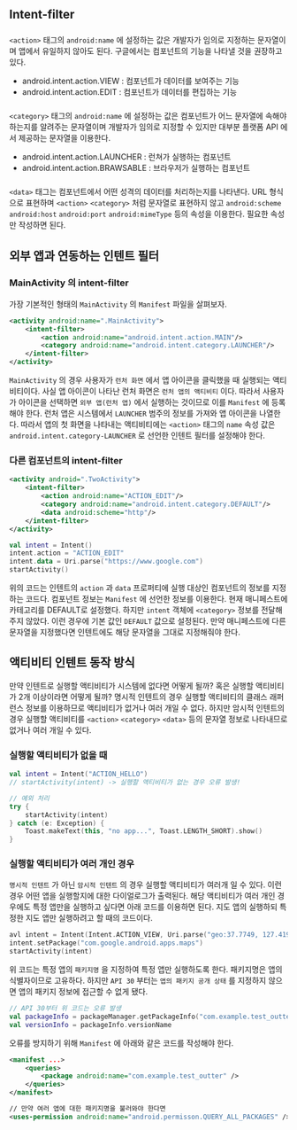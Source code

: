 ## Intent-filter

### <action>

`<action>` 태그의 `android:name` 에 설정하는 값은 개발자가 임의로 지정하는 문자열이며 앱에서 유일하지 않아도 된다. 구글에서는 컴포넌트의 기능을 나타낼 것을 권장하고 있다.

- android.intent.action.VIEW : 컴포넌트가 데이터를 보여주는 기능
- android.intent.action.EDIT : 컴포넌트가 데이터를 편집하는 기능

### <category>

`<category>` 태그의 `android:name` 에 설정하는 값은 컴포넌트가 어느 문자열에 속해야 하는지를 알려주는 문자열이며 개발자가 임의로 지정할 수 있지만 대부분 플랫폼 API 에서 제공하는 문자열을 이용한다.

- android.intent.action.LAUNCHER : 런쳐가 실행하는 컴포넌트
- android.intent.action.BRAWSABLE : 브라우저가 실행하는 컴포넌트

### <data>

`<data>` 태그는 컴포넌트에서 어떤 성격의 데이터를 처리하는지를 나타낸다.  URL 형식으로 표현하며 `<action>` `<category>` 처럼 문자열로 표현하지 않고 `android:scheme` `android:host` `android:port` `android:mimeType` 등의 속성을 이용한다. 필요한 속성만 작성하면 된다.

## 외부 앱과 연동하는 인텐트 필터

### MainActivity 의 intent-filter

가장 기본적인 형태의 `MainActivity` 의 `Manifest` 파일을 살펴보자.

```xml
<activity android:name=".MainActivity">
	<intent-filter>
		<action android:name="android.intent.action.MAIN"/>
		<category android:name="android.intent.category.LAUNCHER"/>
	</intent-filter>
</activity>
```

`MainActivity` 의 경우 사용자가 `런처 화면` 에서 앱 아이콘을 클릭했을 때 실행되는 액티비티이다. 사실 앱 아이콘이 나타난 런처 화면은 `런처 앱의 액티비티` 이다. 따라서 사용자가 아이콘을 선택하면 `외부 앱(런처 앱)` 에서 실행하는 것이므로 이를 `Manifest` 에 등록해야 한다. 런처 앱은 시스템에서 `LAUNCHER` 범주의 정보를 가져와 앱 아이콘을 나열한다. 따라서 앱의 첫 화면을 나타내는 액티비티에는 `<action>` 태그의 `name`  속성 값은`android.intent.category-LAUNCHER` 로 선언한 인텐트 필터를 설정해야 한다.

### 다른 컴포넌트의 intent-filter

```xml
<activity android=".TwoActivity">
	<intent-filter>
		<action android:name="ACTION_EDIT"/>
		<category android:name="android.intent.category.DEFAULT"/>
		<data android:scheme="http"/>
	</intent-filter>
</activity>
```

```kotlin
val intent = Intent()
intent.action = "ACTION_EDIT"
intent.data = Uri.parse("https://www.google.com")
startActivity()
```

위의 코드는 인텐트의 `action` 과 `data` 프로퍼티에 실행 대상인 컴포넌트의 정보를 지정하는 코드다. 컴포넌트 정보는 `Manifest` 에 선언한 정보를 이용한다. 현재 매니페스트에 카테고리를 DEFAULT로 설정했다. 하지만 `intent` 객체에 `<category>` 정보를 전달해주지 않았다. 이런 경우에 기본 값인 `DEFAULT` 값으로 설정된다. 만약 매니페스트에 다른 문자열을 지정했다면 인텐트에도 해당 문자열을 그대로 지정해줘야 한다.

## 액티비티 인텐트 동작 방식

만약 인텐트로 실행할 액티비티가 시스템에 없다면 어떻게 될까? 혹은 실행할 액티비티가 2개 이상이라면 어떻게 될까? 명시적 인텐트의 경우 실행할 액티비티의 클래스 래퍼런스 정보를 이용하므로 액티비티가 없거나 여러 개일 수 없다. 하지만 암시적 인텐트의 경우 실행할 액티비티를 `<action>` `<category>` `<data>` 등의 문자열 정보로 나타내므로 없거나 여러 개일 수 있다. 

### 실행할 액티비티가 없을 때

```kotlin
val intent = Intent("ACTION_HELLO")
// startActivity(intent) -> 실행할 액티비티가 없는 경우 오류 발생!

// 예외 처리
try {
	startActivity(intent)
} catch (e: Exception) {
	Toast.makeText(this, "no app...", Toast.LENGTH_SHORT).show()
}
```

### 실행할 액티비티가 여러 개인 경우

`명시적 인텐트` 가 아닌 `암시적 인텐트` 의 경우 실행할 액티비티가 여러개 일 수 있다. 이런 경우 어떤 앱을 실행할지에 대한 다이얼로그가 출력된다. 해당 액티비티가 여러 개인 경우에도 특정 앱만을 실행하고 싶다면 아래 코드를 이용하면 된다. 지도 앱의 실행하되 특정한 지도 앱만 실행하려고 할 때의 코드이다.

```kotlin
avl intent = Intent(Intent.ACTION_VIEW, Uri.parse("geo:37.7749, 127.4194"))
intent.setPackage("com.google.android.apps.maps")
startActivity(intent)
```

위 코드는 특정 앱의 `패키지명` 을 지정하여 특정 앱만 실행하도록 한다. 패키지명은 앱의 식별자이므로 고유하다. 하지만 `API 30` 부터는 `앱의 패키지 공개 상태` 를 지정하지 않으면 앱의 패키지 정보에 접근할 수 없게 됐다. 

```kotlin
// API 30부터 위 코드는 오류 발생
val packageInfo = packageManager.getPackageInfo("com.example.test_outter", 0)
val versionInfo = packageInfo.versionName
```

오류를 방지하기 위해 `Manifest` 에 아래와 같은 코드를 작성해야 한다.

```xml
<manifest ...>
	<queries>
		<package android:name="com.example.test_outter" />
	</queries>
</manifest>

// 만약 여러 앱에 대한 패키지명을 불러와야 한다면
<uses-permission android:name="android.permisson.QUERY_ALL_PACKAGES" />
```
